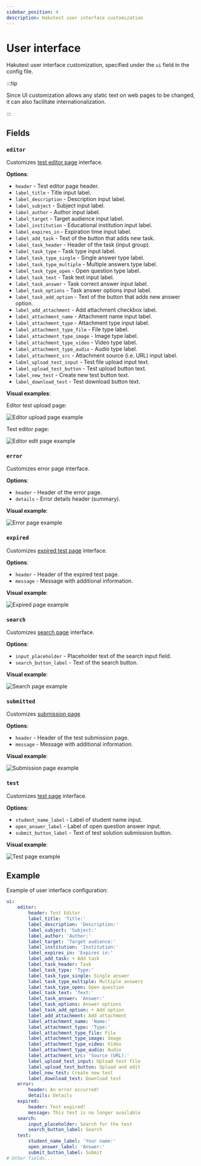 ```yaml
---
sidebar_position: 4
description: Hakutest user interface customization
---
```


# User interface

Hakutest user interface customization, specified under the `ui` field in the config file.

:::tip

Since UI customization allows any static text on web pages to be changed, it can also facilitate internationalization.

:::

## Fields

### `editor`

Customizes [test editor page](/docs/app/test-editor) interface.

**Options**:

-   `header` - Test editor page header.
-   `label_title` - Title input label.
-   `label_description` - Description input label.
-   `label_subject` - Subject input label.
-   `label_author` - Author input label.
-   `label_target` - Target audience input label.
-   `label_institution` - Educational institution input label.
-   `label_expires_in` - Expiration time input label.
-   `label_add_task` - Text of the button that adds new task.
-   `label_task_header` - Header of the task (input group).
-   `label_task_type` - Task type input label.
-   `label_task_type_single` - Single answer type label.
-   `label_task_type_multiple` - Multiple answers type label.
-   `label_task_type_open` - Open question type label.
-   `label_task_text` - Task text input label.
-   `label_task_answer` - Task correct answer input label.
-   `label_task_options` - Task answer options input label.
-   `label_task_add_option` - Text of the button that adds new answer option.
-   `label_add_attachment` - Add attachment checkbox label.
-   `label_attachment_name` - Attachment name input label.
-   `label_attachment_type` - Attachment type input label.
-   `label_attachment_type_file` - File type label.
-   `label_attachment_type_image` - Image type label.
-   `label_attachment_type_video` - Video type label.
-   `label_attachment_type_audio` - Audio type label.
-   `label_attachment_src` - Attachment source (i.e. URL) input label.
-   `label_upload_test_input` - Test file upload input text.
-   `label_upload_test_button` - Test upload button text.
-   `label_new_test` - Create new test button text.
-   `label_download_test` - Test download button text.

**Visual examples**:

Editor test upload page:

![Editor upload page example](./img/test-editor-upload-example.png)

Test editor page:

![Editor edit page example](./img/test-editor-edit-example.png)

### `error`

Customizes error page interface.

**Options**:

-   `header` - Header of the error page.
-   `details` - Error details header (summary).

**Visual example**:

![Error page example](./img/error-example.png)

### `expired`

Customizes [expired test page](/docs/app/test-page#expired-test) interface.

**Options**:

-   `header` - Header of the expired test page.
-   `message` - Message with additional information.

**Visual example**:

![Expired page example](./img/expired-example.png)

### `search`

Customizes [search page](/docs/app/search-page) interface.

**Options**:

-   `input_placeholder` - Placeholder text of the search input field.
-   `search_button_label` - Text of the search button.

**Visual example**:

![Search page example](./img/search-example.png)

### `submitted`

Customizes [submission page](/docs/app/test-page#test-results)

**Options**:

-   `header` - Header of the test submission page.
-   `message` - Message with additional information.

**Visual example**:

![Submission page example](./img/test-submitted-example.png)

### `test`

Customizes [test page](/docs/app/test-page) interface.

**Options**:

-   `student_name_label` - Label of student name input.
-   `open_answer_label` - Label of open question answer input.
-   `submit_button_label` - Text of test solution submission button.

**Visual example**:

![Test page example](./img/test-example.png)

## Example

Example of user interface configuration:

```yaml title='config.yaml'
ui:
    editor:
        header: Test Editor
        label_title: 'Title:'
        label_description: 'Description:'
        label_subject: 'Subject:'
        label_author: 'Author:'
        label_target: 'Target audience:'
        label_institution: 'Institution:'
        label_expires_in: 'Expires in:'
        label_add_task: + Add task
        label_task_header: Task
        label_task_type: 'Type:'
        label_task_type_single: Single answer
        label_task_type_multiple: Multiple answers
        label_task_type_open: Open question
        label_task_text: 'Text:'
        label_task_answer: 'Answer:'
        label_task_options: Answer options
        label_task_add_option: + Add option
        label_add_attachment: Add attachment
        label_attachment_name: 'Name:'
        label_attachment_type: 'Type:'
        label_attachment_type_file: File
        label_attachment_type_image: Image
        label_attachment_type_video: Video
        label_attachment_type_audio: Audio
        label_attachment_src: 'Source (URL):'
        label_upload_test_input: Upload test file
        label_upload_test_button: Upload and edit
        label_new_test: Create new test
        label_download_test: Download test
    error:
        header: An error occurred!
        details: Details
    expired:
        header: Test expired!
        message: This test is no longer available
    search:
        input_placeholder: Search for the test
        search_button_label: Search
    test:
        student_name_label: 'Your name:'
        open_answer_label: 'Answer:'
        submit_button_label: Submit
# Other fields...
```
